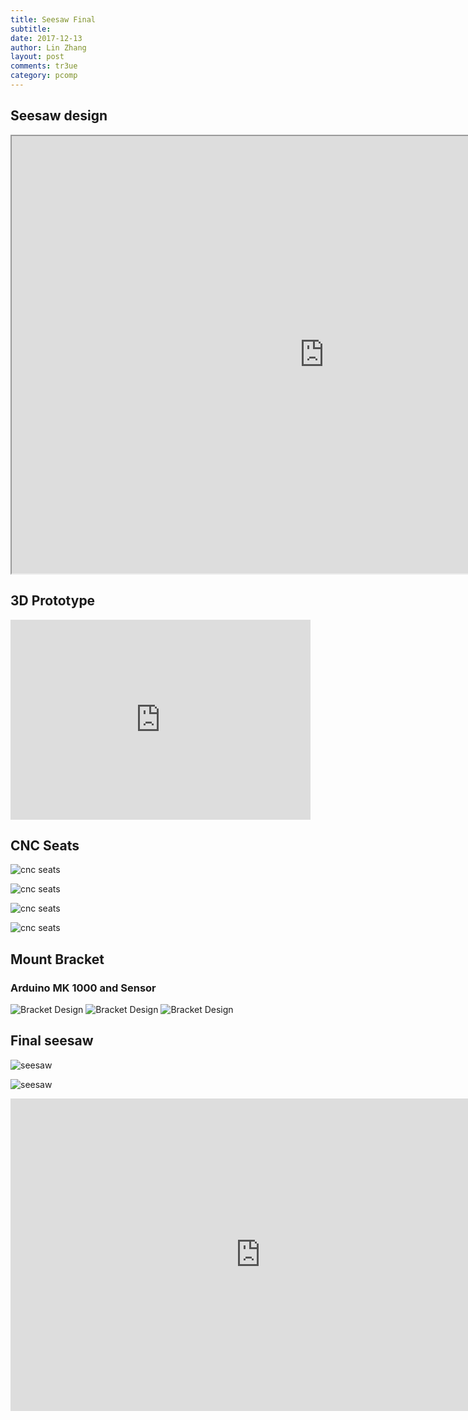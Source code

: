 ```yaml
---
title: Seesaw Final
subtitle:
date: 2017-12-13
author: Lin Zhang
layout: post
comments: tr3ue
category: pcomp
---
```


## Seesaw design

<iframe src="https://drive.google.com/file/d/108ADOAc6dU-LfYsqT9PNZlgcVt9K_mse/preview" width="1000" height="700"></iframe>

## 3D Prototype

<iframe src="https://giphy.com/embed/26u4l3YukYHMZcHO8" width="480" height="320" frameBorder="0" class="giphy-embed" allowFullScreen></iframe>

## CNC Seats

![cnc seats](https://github.com/linzhangcs/linzhangcs.github.io/blob/master/img/pcomp/seesaw-fab/IMG_5136.JPG?raw=true)

![cnc seats](https://github.com/linzhangcs/linzhangcs.github.io/blob/master/img/pcomp/seesaw-fab/IMG_5144.JPG?raw=true)

![cnc seats](https://github.com/linzhangcs/linzhangcs.github.io/blob/master/img/pcomp/seesaw-fab/IMG_5173.JPG?raw=true)

![cnc seats](https://static.wixstatic.com/media/49915d_dfa414d01c504f4792c693ca24ac3e9b~mv2.jpg/v1/fill/w_1302,h_579,al_c,q_85,usm_0.66_1.00_0.01/49915d_dfa414d01c504f4792c693ca24ac3e9b~mv2.webp)

## Mount Bracket
### Arduino MK 1000 and Sensor

![Bracket Design](https://i.imgur.com/ys1byMN.jpg)
![Bracket Design](https://i.imgur.com/Skwe7vT.jpg)
![Bracket Design](https://scontent-lga3-1.xx.fbcdn.net/v/t35.0-12/25383070_10154945095591666_1446511867_o.jpg?oh=7cb3416a5a4229cc1b5f99c5591ec046&oe=5A355CE3)


## Final seesaw

![seesaw](https://static.wixstatic.com/media/49915d_2c853fa4323b47f3823dd0eb91be5aa5~mv2_d_3172_1960_s_2.jpg/v1/fill/w_1302,h_805,al_c,q_85,usm_0.66_1.00_0.01/49915d_2c853fa4323b47f3823dd0eb91be5aa5~mv2_d_3172_1960_s_2.webp)

![seesaw](https://i.imgur.com/7llj9Sq.jpg)

<iframe width="800" height="500" src="https://www.youtube.com/embed/I3KNP9KECS0" frameborder="0" gesture="media" allow="encrypted-media" allowfullscreen></iframe>
